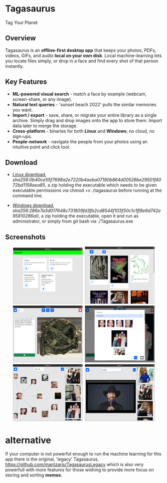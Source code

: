 # Tagasaurus
Tag Your Planet


## Overview  
Tagasaurus is an **offline-first desktop app** that keeps your photos, PDFs, videos, GIFs, and audio **local on your own disk**. Local machine-learning lets you locate files simply, or drop in a face and find every shot of that person instantly.


## Key Features  
- **ML-powered visual search** - match a face by example (webcam, screen-share, or any image).  
- **Natural text queries** - 'sunset beach 2022' pulls the similar memories you want.  
- **Import / export** - save, share, or migrate your entire library as a single archive. Simply drag and drop images onto the app to store them. Import data later to merge the storage.
- **Cross-platform** - binaries for both **Linux** and **Windows**; no cloud, no sign-ups.
- **People-network** - navigate the people from your photos using an intuitive point and click tool.


## Download  

- [Linux download](https://github.com/mantzaris/Tagasaurus/releases/download/v0.0.1/tagasaurus-0.0.1.zip), *sha256:0b40ce55f7698a2e7220b4aeba07190b864d00528be29501f4072bd1158aea85*, a zip holding the executable which needs to be given executable permissions via chmod +x ./tagasaurus before running at the command line. 

- [Windows download](https://github.com/mantzaris/Tagasaurus/releases/download/v0.0.1/Tagasaurus-0.0.1-win.zip),  *sha256:286e7a3d017648c731809fd3fb2cd8544f103f50c1c1ff8e6d742e95810286a0*, a zip holding the executable, open it and run as administrator, or simply from git bash via ./Tagasaurus.exe


## Screenshots  
<p align="center">
  <img src="assets/screen-shots/screenShot1.png" width="45%"/>
  <img src="assets/screen-shots/screenShot2.png" width="45%"/><br/>
  <img src="assets/screen-shots/screenShot3.png" width="45%"/>
  <img src="assets/screen-shots/screenShot4.png" width="45%"/><br/>
  <img src="assets/screen-shots/screenShot5.png" width="45%"/>
  <img src="assets/screen-shots/screenShot6.png" width="45%"/>
</p>


# alternative
If your computer is not powerful enough to run the machine learning for this app there is the original, 'legacy' Tagasaurus, https://github.com/mantzaris/TagasaurusLegacy which is also very powerfull with more features for those wishing to provide more focus on storing and sorting **memes**.

<!-- ## Development -->
<!-- in dev also import 'env' and do, 'env.useBrowserCache = false;' -->
<!-- sudo apt install git-lfs; git lfs install; git lfs pull; -->
